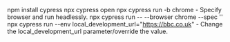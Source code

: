 
npm install cypress
npx cypress open
npx cypress run -b chrome - Specify browser and run headlessly.
npx cypress run -- --browser chrome --spec '<path to test file>'
npx cypress run --env local_development_url="https://bbc.co.uk" - Change the local_development_url parameter/override the value.

